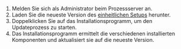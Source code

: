 1. Melden Sie sich als Administrator beim Prozessserver an.
2. Laden Sie die neueste Version des [einheitlichen Setups](http://aka.ms/unifiedinstaller) herunter.
3. Doppelklicken Sie auf das Installationsprogramm, um den Updateprozess zu starten.
4. Das Installationsprogramm ermittelt die verschiedenen installierten Komponenten und aktualisiert sie auf die neueste Version.
